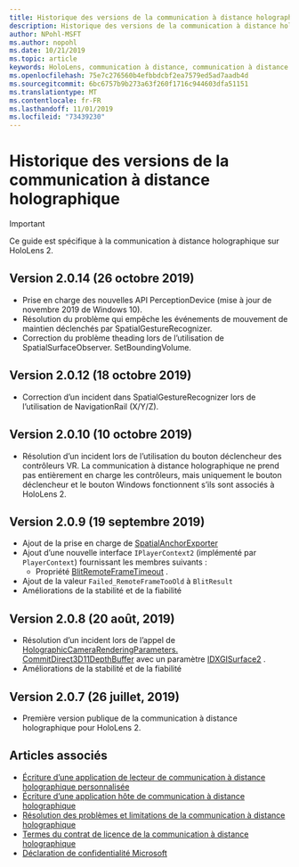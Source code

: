 ```yaml
---
title: Historique des versions de la communication à distance holographique
description: Historique des versions de la communication à distance holographique sur HoloLens 2.
author: NPohl-MSFT
ms.author: nopohl
ms.date: 10/21/2019
ms.topic: article
keywords: HoloLens, communication à distance, communication à distance holographique
ms.openlocfilehash: 75e7c276560b4efbbdcbf2ea7579ed5ad7aadb4d
ms.sourcegitcommit: 6bc6757b9b273a63f260f1716c944603dfa51151
ms.translationtype: MT
ms.contentlocale: fr-FR
ms.lasthandoff: 11/01/2019
ms.locfileid: "73439230"
---
```

# <a name="holographic-remoting-version-history"></a>Historique des versions de la communication à distance holographique

> [!IMPORTANT]
> Ce guide est spécifique à la communication à distance holographique sur HoloLens 2.

## Version 2.0.14 (26 octobre 2019)<a name="v2.0.14"></a>
* Prise en charge des nouvelles API PerceptionDevice (mise à jour de novembre 2019 de Windows 10).
* Résolution du problème qui empêche les événements de mouvement de maintien déclenchés par SpatialGestureRecognizer.
* Correction du problème theading lors de l’utilisation de SpatialSurfaceObserver. SetBoundingVolume.

## Version 2.0.12 (18 octobre 2019)<a name="v2.0.12"></a>
* Correction d’un incident dans SpatialGestureRecognizer lors de l’utilisation de NavigationRail (X/Y/Z).

## Version 2.0.10 (10 octobre 2019)<a name="v2.0.10"></a>
* Résolution d’un incident lors de l’utilisation du bouton déclencheur des contrôleurs VR. La communication à distance holographique ne prend pas entièrement en charge les contrôleurs, mais uniquement le bouton déclencheur et le bouton Windows fonctionnent s’ils sont associés à HoloLens 2.

## Version 2.0.9 (19 septembre 2019)<a name="v2.0.9"></a>
* Ajout de la prise en charge de [SpatialAnchorExporter](https://docs.microsoft.com/uwp/api/windows.perception.spatial.spatialanchorexporter)
* Ajout d’une nouvelle interface ```IPlayerContext2``` (implémenté par ```PlayerContext```) fournissant les membres suivants :
  - Propriété [BlitRemoteFrameTimeout](holographic-remoting-create-player.md#BlitRemoteFrameTimeout) .
* Ajout de la valeur ```Failed_RemoteFrameTooOld``` à ```BlitResult```
* Améliorations de la stabilité et de la fiabilité

## Version 2.0.8 (20 août, 2019)<a name="v2.0.8"></a>

* Résolution d’un incident lors de l’appel de [HolographicCameraRenderingParameters. CommitDirect3D11DepthBuffer](https://docs.microsoft.com/uwp/api/windows.graphics.holographic.holographiccamerarenderingparameters.commitdirect3d11depthbuffer) avec un paramètre [IDXGISurface2](https://docs.microsoft.com/windows/win32/api/dxgi1_2/nn-dxgi1_2-idxgisurface2) .
* Améliorations de la stabilité et de la fiabilité

## Version 2.0.7 (26 juillet, 2019)<a name="v2.0.7"></a>

* Première version publique de la communication à distance holographique pour HoloLens 2.

## <a name="see-also"></a>Articles associés
* [Écriture d’une application de lecteur de communication à distance holographique personnalisée](holographic-remoting-create-player.md)
* [Écriture d’une application hôte de communication à distance holographique](holographic-remoting-create-host.md)
* [Résolution des problèmes et limitations de la communication à distance holographique](holographic-remoting-troubleshooting.md)
* [Termes du contrat de licence de la communication à distance holographique](https://docs.microsoft.com/legal/mixed-reality/microsoft-holographic-remoting-software-license-terms)
* [Déclaration de confidentialité Microsoft](https://go.microsoft.com/fwlink/?LinkId=521839)
